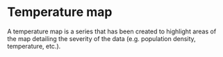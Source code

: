 #  Temperature map
A temperature map is a series that has been created to highlight areas of the map detailing the severity of the data (e.g. population density, temperature, etc.).